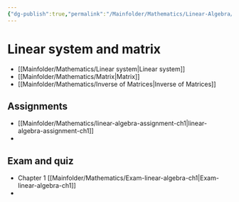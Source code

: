 ```yaml
---
{"dg-publish":true,"permalink":"/Mainfolder/Mathematics/Linear-Algebra/"}
---
```


# Linear system and matrix
- [[Mainfolder/Mathematics/Linear system\|Linear system]]
- [[Mainfolder/Mathematics/Matrix\|Matrix]]
- [[Mainfolder/Mathematics/Inverse of Matrices\|Inverse of Matrices]]




## Assignments
- [[Mainfolder/Mathematics/linear-algebra-assignment-ch1\|linear-algebra-assignment-ch1]]
- 



## Exam and quiz
- Chapter 1 [[Mainfolder/Mathematics/Exam-linear-algebra-ch1\|Exam-linear-algebra-ch1]]
- 





